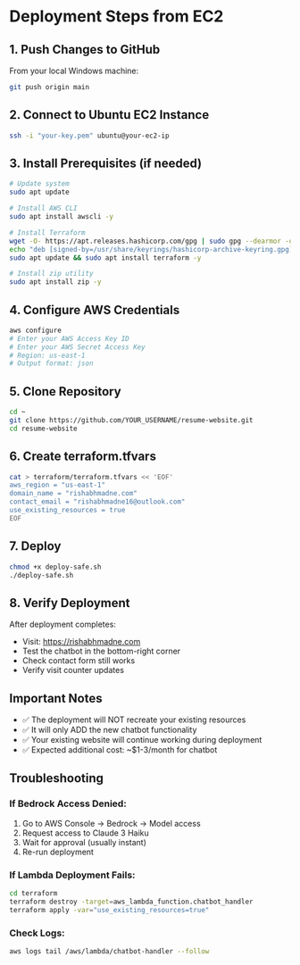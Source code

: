 # Deployment Steps from EC2

## 1. Push Changes to GitHub

From your local Windows machine:
```bash
git push origin main
```

## 2. Connect to Ubuntu EC2 Instance

```bash
ssh -i "your-key.pem" ubuntu@your-ec2-ip
```

## 3. Install Prerequisites (if needed)

```bash
# Update system
sudo apt update

# Install AWS CLI
sudo apt install awscli -y

# Install Terraform
wget -O- https://apt.releases.hashicorp.com/gpg | sudo gpg --dearmor -o /usr/share/keyrings/hashicorp-archive-keyring.gpg
echo "deb [signed-by=/usr/share/keyrings/hashicorp-archive-keyring.gpg] https://apt.releases.hashicorp.com $(lsb_release -cs) main" | sudo tee /etc/apt/sources.list.d/hashicorp.list
sudo apt update && sudo apt install terraform -y

# Install zip utility
sudo apt install zip -y
```

## 4. Configure AWS Credentials

```bash
aws configure
# Enter your AWS Access Key ID
# Enter your AWS Secret Access Key
# Region: us-east-1
# Output format: json
```

## 5. Clone Repository

```bash
cd ~
git clone https://github.com/YOUR_USERNAME/resume-website.git
cd resume-website
```

## 6. Create terraform.tfvars

```bash
cat > terraform/terraform.tfvars << 'EOF'
aws_region = "us-east-1"
domain_name = "rishabhmadne.com"
contact_email = "rishabhmadne16@outlook.com"
use_existing_resources = true
EOF
```

## 7. Deploy

```bash
chmod +x deploy-safe.sh
./deploy-safe.sh
```

## 8. Verify Deployment

After deployment completes:
- Visit: https://rishabhmadne.com
- Test the chatbot in the bottom-right corner
- Check contact form still works
- Verify visit counter updates

## Important Notes

- ✅ The deployment will NOT recreate your existing resources
- ✅ It will only ADD the new chatbot functionality
- ✅ Your existing website will continue working during deployment
- ✅ Expected additional cost: ~$1-3/month for chatbot

## Troubleshooting

### If Bedrock Access Denied:
1. Go to AWS Console → Bedrock → Model access
2. Request access to Claude 3 Haiku
3. Wait for approval (usually instant)
4. Re-run deployment

### If Lambda Deployment Fails:
```bash
cd terraform
terraform destroy -target=aws_lambda_function.chatbot_handler
terraform apply -var="use_existing_resources=true"
```

### Check Logs:
```bash
aws logs tail /aws/lambda/chatbot-handler --follow
```
